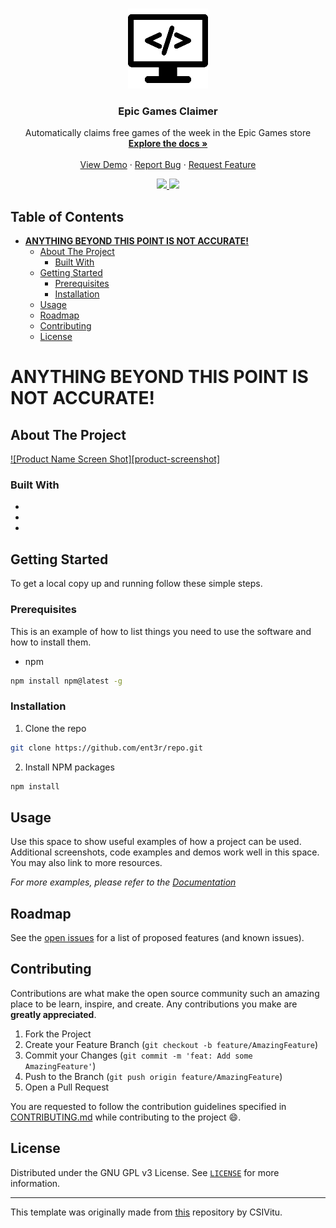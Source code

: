 <!--markdownlint-disable first-line-heading ol-prefix -->

<!-- FIND AND REPLACE:
henrik392/epic-games-claimer - replace with the repo URL
 -->

<!-- PROJECT LOGO -->
<br />
<p align="center">
  <a href="https://github.com/henrik392/epic-games-claimer">
    <img src="./images/img128.png" alt="Logo">
  </a>

  <h3 align="center">Epic Games Claimer</h3>

  <p align="center">
    Automatically claims free games of the week in the Epic Games store
    <br />
    <a href="https://github.com/henrik392/epic-games-claimer/wiki"><strong>Explore the docs »</strong></a>
    <br />
    <br />
    <a href="https://github.com/henrik392/epic-games-claimer">View Demo</a>
    ·
    <a href="https://github.com/henrik392/epic-games-claimer/issues/new">Report Bug</a>
    ·
    <a href="https://github.com/henrik392/epic-games-claimer/issues/new">Request Feature</a>
  </p>
  <div align="center">
  <a href="https://github.com/henrik392/epic-games-claimer/issues">
    <img src="https://img.shields.io/github/issues/henrik392/epic-games-claimer.svg"/>
  </a>
  <a href="https://github.com/ent3r/corax-bot-nodejs-rewrite/pulls">
      <img src="https://img.shields.io/github/issues-pr-raw/ent3r/corax-bot-nodejs-rewrite.svg">
    </a>
  </div>
</p>

<!-- TABLE OF CONTENTS -->

## Table of Contents

- [**ANYTHING BEYOND THIS POINT IS NOT ACCURATE!**](#anything-beyond-this-point-is-not-accurate)
  - [About The Project](#about-the-project)
    - [Built With](#built-with)
  - [Getting Started](#getting-started)
    - [Prerequisites](#prerequisites)
    - [Installation](#installation)
  - [Usage](#usage)
  - [Roadmap](#roadmap)
  - [Contributing](#contributing)
  - [License](#license)

<!-- ABOUT THE PROJECT -->

# **ANYTHING BEYOND THIS POINT IS NOT ACCURATE!**

## About The Project

[![Product Name Screen Shot][product-screenshot]](https://example.com)

<!-- Here's a blank template to get started:
**To avoid retyping too much info. Do a search and replace with your text editor for the following:**
`repo` -->

### Built With

- []()
- []()
- []()

<!-- GETTING STARTED -->

## Getting Started

To get a local copy up and running follow these simple steps.

### Prerequisites

This is an example of how to list things you need to use the software and how to install them.

- npm

```sh
npm install npm@latest -g
```

### Installation

1. Clone the repo

```sh
git clone https://github.com/ent3r/repo.git
```

2. Install NPM packages

```sh
npm install
```

<!-- USAGE EXAMPLES -->

## Usage

Use this space to show useful examples of how a project can be used. Additional screenshots, code examples and demos work well in this space. You may also link to more resources.

_For more examples, please refer to the [Documentation](https://example.com)_

<!-- ROADMAP -->

## Roadmap

See the [open issues](https://github.com/ent3r/repo/issues) for a list of proposed features (and known issues).

<!-- CONTRIBUTING -->

## Contributing

Contributions are what make the open source community such an amazing place to be learn, inspire, and create. Any contributions you make are **greatly appreciated**.

1. Fork the Project
2. Create your Feature Branch (`git checkout -b feature/AmazingFeature`)
3. Commit your Changes (`git commit -m 'feat: Add some AmazingFeature'`)
4. Push to the Branch (`git push origin feature/AmazingFeature`)
5. Open a Pull Request

You are requested to follow the contribution guidelines specified in [CONTRIBUTING.md](./CONTRIBUTING.md) while contributing to the project :smile:.

<!-- LICENSE -->

## License

Distributed under the GNU GPL v3 License. See [`LICENSE`](./LICENSE) for more information.

---

This template was originally made from [this][csivitu-original-repo] repository by CSIVitu.

<!-- MARKDOWN LINKS & IMAGES -->
<!-- https://www.markdownguide.org/basic-syntax/#reference-style-links -->

[csivitu-original-repo]: https://github.com/csivitu/Template
